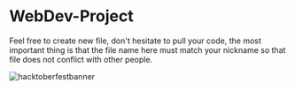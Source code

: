 # WebDev-Project
Feel free to create new file, don't hesitate to pull your code, the most important thing is that the file name here must match your nickname so that file does not conflict with other people.

![hacktoberfestbanner](https://user-images.githubusercontent.com/97526225/194758000-e3c8a909-57c4-4806-8ba4-ed70492b0930.jpeg)
